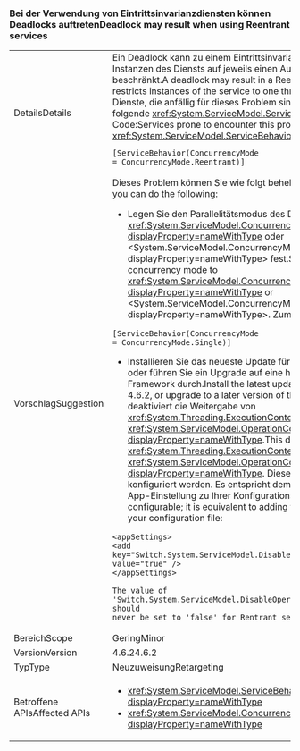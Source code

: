 ### <a name="deadlock-may-result-when-using-reentrant-services"></a><span data-ttu-id="968dc-101">Bei der Verwendung von Eintrittsinvarianzdiensten können Deadlocks auftreten</span><span class="sxs-lookup"><span data-stu-id="968dc-101">Deadlock may result when using Reentrant services</span></span>

|   |   |
|---|---|
|<span data-ttu-id="968dc-102">Details</span><span class="sxs-lookup"><span data-stu-id="968dc-102">Details</span></span>|<span data-ttu-id="968dc-103">Ein Deadlock kann zu einem Eintrittsinvarianzdienst führen, der Instanzen des Diensts auf jeweils einen Ausführungsthread beschränkt.</span><span class="sxs-lookup"><span data-stu-id="968dc-103">A deadlock may result in a Reentrant service, which restricts instances of the service to one thread of execution at a time.</span></span> <span data-ttu-id="968dc-104">Dienste, die anfällig für dieses Problem sind, verfügen über das folgende <xref:System.ServiceModel.ServiceBehaviorAttribute> in ihrem Code:</span><span class="sxs-lookup"><span data-stu-id="968dc-104">Services prone to encounter this problem will have the following <xref:System.ServiceModel.ServiceBehaviorAttribute> in their code:</span></span><pre><code class="language-csharp">[ServiceBehavior(ConcurrencyMode = ConcurrencyMode.Reentrant)]&#13;&#10;</code></pre>|
|<span data-ttu-id="968dc-105">Vorschlag</span><span class="sxs-lookup"><span data-stu-id="968dc-105">Suggestion</span></span>|<span data-ttu-id="968dc-106">Dieses Problem können Sie wie folgt beheben:</span><span class="sxs-lookup"><span data-stu-id="968dc-106">To address this issue, you can do the following:</span></span><ul><li><span data-ttu-id="968dc-107">Legen Sie den Parallelitätsmodus des Diensts auf <xref:System.ServiceModel.ConcurrencyMode.Single?displayProperty=nameWithType> oder &lt;System.ServiceModel.ConcurrencyMode.Multiple?displayProperty=nameWithType&gt; fest.</span><span class="sxs-lookup"><span data-stu-id="968dc-107">Set the service's concurrency mode to <xref:System.ServiceModel.ConcurrencyMode.Single?displayProperty=nameWithType> or &lt;System.ServiceModel.ConcurrencyMode.Multiple?displayProperty=nameWithType&gt;.</span></span> <span data-ttu-id="968dc-108">Zum Beispiel:</span><span class="sxs-lookup"><span data-stu-id="968dc-108">For example:</span></span></li></ul><pre><code class="language-csharp">[ServiceBehavior(ConcurrencyMode = ConcurrencyMode.Single)]&#13;&#10;</code></pre><ul><li><span data-ttu-id="968dc-109">Installieren Sie das neueste Update für .NET Framework 4.6.2, oder führen Sie ein Upgrade auf eine höhere Version von .NET Framework durch.</span><span class="sxs-lookup"><span data-stu-id="968dc-109">Install the latest update to the .NET Framework 4.6.2, or upgrade to a later version of the .NET Framework.</span></span> <span data-ttu-id="968dc-110">Dies deaktiviert die Weitergabe von <xref:System.Threading.ExecutionContext> in <xref:System.ServiceModel.OperationContext.Current?displayProperty=nameWithType>.</span><span class="sxs-lookup"><span data-stu-id="968dc-110">This disables the flow of the <xref:System.Threading.ExecutionContext> in <xref:System.ServiceModel.OperationContext.Current?displayProperty=nameWithType>.</span></span> <span data-ttu-id="968dc-111">Dieses Verhalten kann konfiguriert werden. Es entspricht dem Hinzufügen der folgenden App-Einstellung zu Ihrer Konfigurationsdatei:</span><span class="sxs-lookup"><span data-stu-id="968dc-111">This behavior is configurable; it is equivalent to adding the following app setting to your configuration file:</span></span></li></ul><pre><code class="language-xml">&lt;appSettings&gt;&#13;&#10;&lt;add key=&quot;Switch.System.ServiceModel.DisableOperationContextAsyncFlow&quot; value=&quot;true&quot; /&gt;&#13;&#10;&lt;/appSettings&gt;&#13;&#10;&#13;&#10;The value of &#39;Switch.System.ServiceModel.DisableOperationContextAsyncFlow&#39; should never be set to &#39;false&#39; for Rentrant services.&#13;&#10;</code></pre>|
|<span data-ttu-id="968dc-112">Bereich</span><span class="sxs-lookup"><span data-stu-id="968dc-112">Scope</span></span>|<span data-ttu-id="968dc-113">Gering</span><span class="sxs-lookup"><span data-stu-id="968dc-113">Minor</span></span>|
|<span data-ttu-id="968dc-114">Version</span><span class="sxs-lookup"><span data-stu-id="968dc-114">Version</span></span>|<span data-ttu-id="968dc-115">4.6.2</span><span class="sxs-lookup"><span data-stu-id="968dc-115">4.6.2</span></span>|
|<span data-ttu-id="968dc-116">Typ</span><span class="sxs-lookup"><span data-stu-id="968dc-116">Type</span></span>|<span data-ttu-id="968dc-117">Neuzuweisung</span><span class="sxs-lookup"><span data-stu-id="968dc-117">Retargeting</span></span>|
|<span data-ttu-id="968dc-118">Betroffene APIs</span><span class="sxs-lookup"><span data-stu-id="968dc-118">Affected APIs</span></span>|<ul><li><xref:System.ServiceModel.ServiceBehaviorAttribute?displayProperty=nameWithType></li><li><xref:System.ServiceModel.ConcurrencyMode.Reentrant?displayProperty=nameWithType></li></ul>|

